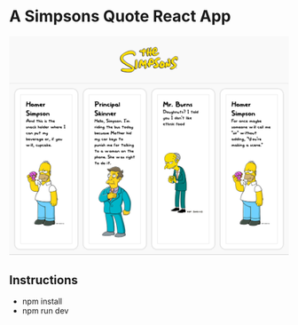 # A Simpsons Quote React App

![alt text](thumbnail.png)

## Instructions

* npm install
* npm run dev
